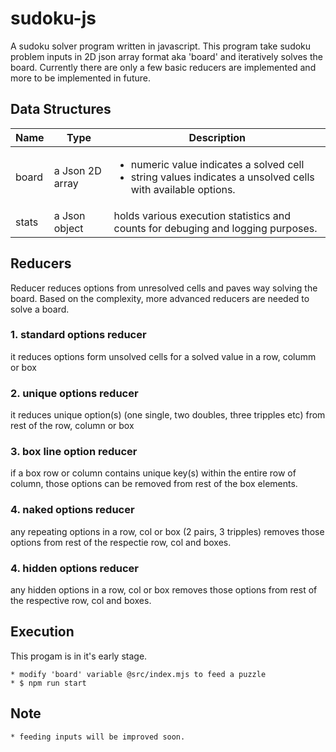 # sudoku-js
A sudoku solver program written in javascript.  This program take sudoku problem inputs in 2D json array format aka 'board' and iteratively solves the board. Currently there are only a few basic reducers are implemented and more to be implemented in future.

## Data Structures
Name | Type | Description
------------ | ------------- | -------------
| board | a Json 2D array | <ul><li>numeric value indicates a solved cell</li><li>string values indicates a unsolved cells with available options.</li></ul>
| stats | a Json object | holds various execution statistics and counts for debuging and logging purposes.

## Reducers
Reducer reduces options from unresolved cells and paves way solving the board.  Based on the complexity, more advanced reducers are needed to solve a board.

### 1. standard options reducer
it reduces options form unsolved cells for a solved value in a row, columm or box

### 2. unique options reducer
it reduces unique option(s) (one single, two doubles, three tripples etc) from rest of the row, column or box

### 3. box line option reducer
if a box row or column contains unique key(s) within the entire row of column, those options can be removed from rest of the box elements.

### 4. naked options reducer
any repeating options in a row, col or box (2 pairs, 3 tripples) removes those options from rest of the respectie row, col and boxes.

### 4. hidden options reducer
any hidden options in a row, col or box removes those options from rest of the respective row, col and boxes.

## Execution
This progam is in it's early stage. 
```
* modify 'board' variable @src/index.mjs to feed a puzzle
* $ npm run start
```

## Note
```
* feeding inputs will be improved soon.
```